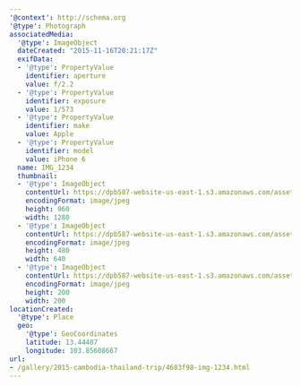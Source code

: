```yaml
---
'@context': http://schema.org
'@type': Photograph
associatedMedia:
  '@type': ImageObject
  dateCreated: "2015-11-16T20:21:17Z"
  exifData:
  - '@type': PropertyValue
    identifier: aperture
    value: f/2.2
  - '@type': PropertyValue
    identifier: exposure
    value: 1/573
  - '@type': PropertyValue
    identifier: make
    value: Apple
  - '@type': PropertyValue
    identifier: model
    value: iPhone 6
  name: IMG_1234
  thumbnail:
  - '@type': ImageObject
    contentUrl: https://dpb587-website-us-east-1.s3.amazonaws.com/asset/gallery/2015-cambodia-thailand-trip/4683f98-img-1234~1280.jpg
    encodingFormat: image/jpeg
    height: 960
    width: 1280
  - '@type': ImageObject
    contentUrl: https://dpb587-website-us-east-1.s3.amazonaws.com/asset/gallery/2015-cambodia-thailand-trip/4683f98-img-1234~640w.jpg
    encodingFormat: image/jpeg
    height: 480
    width: 640
  - '@type': ImageObject
    contentUrl: https://dpb587-website-us-east-1.s3.amazonaws.com/asset/gallery/2015-cambodia-thailand-trip/4683f98-img-1234~200x200.jpg
    encodingFormat: image/jpeg
    height: 200
    width: 200
locationCreated:
  '@type': Place
  geo:
    '@type': GeoCoordinates
    latitude: 13.44407
    longitude: 103.85608667
url:
- /gallery/2015-cambodia-thailand-trip/4683f98-img-1234.html
---
```

